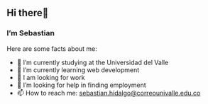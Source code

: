 ## Hi there👋
### I’m Sebastian
Here are some facts about me:

- 🔭 I’m currently studying at the Universidad del Valle
- 🌱 I’m currently learning web development
- 👯 I am looking for work
- 🤔 I’m looking for help in finding employment
- 📫 How to reach me: sebastian.hidalgo@correounivalle.edu.co
